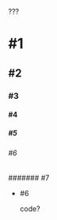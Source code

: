 ???

# #1
## #2
### #3
#### #4
##### #5
###### #6
####### #7

- #6

    code?
    <html>

    </html>


